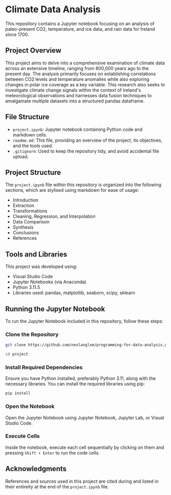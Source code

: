 # Climate Data Analysis

This repository contains a Jupyter notebook focusing on an analysis of paleo-present CO2, temperature, and ice data, and rain data for Ireland since 1700.

## Project Overview

This project aims to delve into a comprehensive examination of climate data across an extensive timeline, ranging from 800,000 years ago to the present day. The analysis primarily focuses on establishing correlations between CO2 levels and temperature anomalies while also exploring changes in polar ice coverage as a key variable. This research also seeks to investigate climate change signals within the context of Ireland's meteorological observations and harnesses data fusion techniques to amalgamate multiple datasets into a structured pandas dataframe.

## File Structure

- `project.ipynb`: Jupyter notebook containing Python code and markdown cells.
- `readme.md`: This file, providing an overview of the project, its objectives, and the tools used.
- `.gitignore`: Used to keep the repository tidy, and avoid accidental file upload.

## Project Structure

The `project.ipynb` file within this repository is organized into the following sections, which are stylised using markdown for ease of usage:

- Introduction
- Extraction
- Transformations
- Cleaning, Regression, and Interpolation
- Data Comparison
- Synthesis
- Conclusions
- References

## Tools and Libraries

This project was developed using:

- Visual Studio Code
- Jupyter Notebooks (via Anaconda)
- Python 3.11.5
- Libraries used: pandas, matplotlib, seaborn, scipy, sklearn

## Running the Jupyter Notebook

To run the Jupyter Notebook included in this repository, follow these steps:

### Clone the Repository

```bash
git clone https://github.com/nexlanglxm/programming-for-data-analysis.git
```

```bash
cd project
```

### Install Required Dependencies

Ensure you have Python installed, preferably Python 3.11, along with the necessary libraries. You can install the required libraries using pip:

```bash
pip install 
```

### Open the Notebook

Open the Jupyter Notebook using Jupyter Notebook, Jupyter Lab, or Visual Studio Code.

### Execute Cells

Inside the notebook, execute each cell sequentially by clicking on them and pressing `Shift + Enter` to run the code cells.

## Acknowledgments

References and sources used in this project are cited during and listed in their entireity at the end of the `project.ipynb` file.
